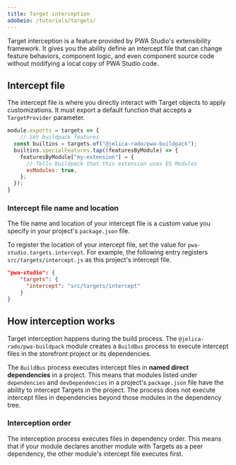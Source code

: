 ```yaml
---
title: Target interception
adobeio: /tutorials/targets/
---
```


Target interception is a feature provided by PWA Studio's extensibility framework.
It gives you the ability define an intercept file that can change feature behaviors, component logic, and even component source code without modifying a local copy of PWA Studio code.

## Intercept file

The intercept file is where you directly interact with Target objects to apply customizations.
It must export a default function that accepts a `TargetProvider` parameter.

```js
module.exports = targets => {
    // Set buildpack features
  const builtins = targets.of("@jelica-rado/pwa-buildpack");
  builtins.specialFeatures.tap((featuresByModule) => {
    featuresByModule["my-extension"] = {
      // Tells buildpack that this extension uses ES Modules
      esModules: true,
    };
  });
}
```

### Intercept file name and location

The file name and location of your intercept file is a custom value you specify in your project's `package.json` file.

To register the location of your intercept file, set the value for `pwa-studio.targets.intercept`.
For example, the following entry registers `src/targets/intercept.js` as this project's intercept file.

```json
"pwa-studio": {
    "targets": {
      "intercept": "src/targets/intercept"
    }
}
```

## How interception works

Target interception happens during the build process.
The `@jelica-rado/pwa-buildpack` module creates a `BuildBus` process to execute intercept files in the storefront project or its dependencies.

The `BuildBus` process executes intercept files in **named direct dependencies** in a project.
This means that modules listed under `dependencies` and `devDependencies` in a project's `package.json` file have the ability to intercept Targets in the project.
The process does not execute intercept files in dependencies beyond those modules in the dependency tree.

### Interception order

The interception process executes files in dependency order.
This means that if your module declares another module with Targets as a peer dependency, the other module's intercept file executes first.

